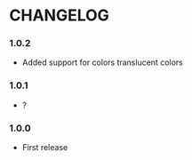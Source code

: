 # CHANGELOG

### 1.0.2
- Added support for colors translucent colors

### 1.0.1
- ?

### 1.0.0
- First release